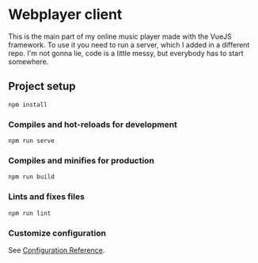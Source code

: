 # Webplayer client
This is the main part of my online music player made with the VueJS framework. To use it you need to run a server, which I added in a different repo.
I'm not gonna lie, code is a little messy, but everybody has to start somewhere.

## Project setup
```
npm install
```

### Compiles and hot-reloads for development
```
npm run serve
```

### Compiles and minifies for production
```
npm run build
```

### Lints and fixes files
```
npm run lint
```

### Customize configuration
See [Configuration Reference](https://cli.vuejs.org/config/).
